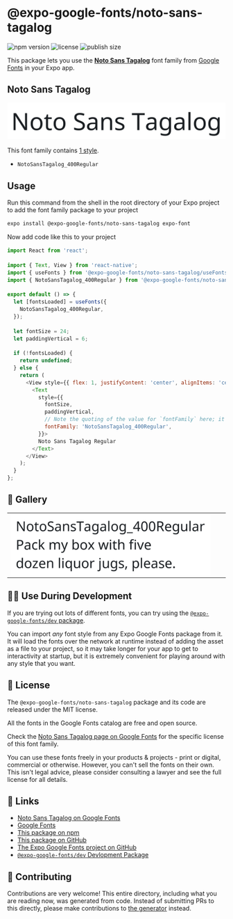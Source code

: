 # @expo-google-fonts/noto-sans-tagalog

![npm version](https://flat.badgen.net/npm/v/@expo-google-fonts/noto-sans-tagalog)
![license](https://flat.badgen.net/github/license/expo/google-fonts)
![publish size](https://flat.badgen.net/packagephobia/install/@expo-google-fonts/noto-sans-tagalog)

This package lets you use the [**Noto Sans Tagalog**](https://fonts.google.com/specimen/Noto+Sans+Tagalog) font family from [Google Fonts](https://fonts.google.com/) in your Expo app.

## Noto Sans Tagalog

![Noto Sans Tagalog](./font-family.png)

This font family contains [1 style](#-gallery).

- `NotoSansTagalog_400Regular`

## Usage

Run this command from the shell in the root directory of your Expo project to add the font family package to your project
```sh
expo install @expo-google-fonts/noto-sans-tagalog expo-font
```

Now add code like this to your project
```js
import React from 'react';

import { Text, View } from 'react-native';
import { useFonts } from '@expo-google-fonts/noto-sans-tagalog/useFonts';
import { NotoSansTagalog_400Regular } from '@expo-google-fonts/noto-sans-tagalog/400Regular';

export default () => {
  let [fontsLoaded] = useFonts({
    NotoSansTagalog_400Regular,
  });

  let fontSize = 24;
  let paddingVertical = 6;

  if (!fontsLoaded) {
    return undefined;
  } else {
    return (
      <View style={{ flex: 1, justifyContent: 'center', alignItems: 'center' }}>
        <Text
          style={{
            fontSize,
            paddingVertical,
            // Note the quoting of the value for `fontFamily` here; it expects a string!
            fontFamily: 'NotoSansTagalog_400Regular',
          }}>
          Noto Sans Tagalog Regular
        </Text>
      </View>
    );
  }
};

```

## 🔡 Gallery


||||
|-|-|-|
|![NotoSansTagalog_400Regular](.//400Regular/NotoSansTagalog_400Regular.ttf.png)||||


## 👩‍💻 Use During Development

If you are trying out lots of different fonts, you can try using the [`@expo-google-fonts/dev` package](https://github.com/expo/google-fonts/tree/master/font-packages/dev#readme).

You can import *any* font style from any Expo Google Fonts package from it. It will load the fonts
over the network at runtime instead of adding the asset as a file to your project, so it may take longer
for your app to get to interactivity at startup, but it is extremely convenient
for playing around with any style that you want.

## 📖 License

The `@expo-google-fonts/noto-sans-tagalog` package and its code are released under the MIT license.

All the fonts in the Google Fonts catalog are free and open source.

Check the [Noto Sans Tagalog page on Google Fonts](https://fonts.google.com/specimen/Noto+Sans+Tagalog) for the specific license of this font family.

You can use these fonts freely in your products & projects - print or digital, commercial or otherwise. However, you can't sell the fonts on their own. This isn't legal advice, please consider consulting a lawyer and see the full license for all details.

## 🔗 Links

- [Noto Sans Tagalog on Google Fonts](https://fonts.google.com/specimen/Noto+Sans+Tagalog)
- [Google Fonts](https://fonts.google.com/)
- [This package on npm](https://www.npmjs.com/package/@expo-google-fonts/noto-sans-tagalog)
- [This package on GitHub](https://github.com/expo/google-fonts/tree/master/font-packages/noto-sans-tagalog)
- [The Expo Google Fonts project on GitHub](https://github.com/expo/google-fonts)
- [`@expo-google-fonts/dev` Devlopment Package](https://github.com/expo/google-fonts/tree/master/font-packages/dev)

## 🤝 Contributing

Contributions are very welcome! This entire directory, including what you are reading now, was generated from code. Instead of submitting PRs to this directly, please make contributions to [the generator](https://github.com/expo/google-fonts/tree/master/packages/generator) instead.
